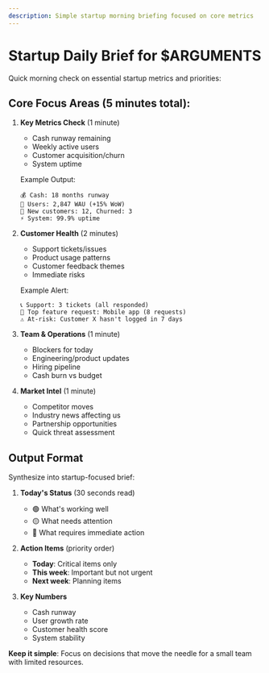 ```yaml
---
description: Simple startup morning briefing focused on core metrics
---
```


# Startup Daily Brief for $ARGUMENTS

Quick morning check on essential startup metrics and priorities:

## Core Focus Areas (5 minutes total):

1. **Key Metrics Check** (1 minute)
   - Cash runway remaining
   - Weekly active users
   - Customer acquisition/churn
   - System uptime
   
   Example Output:
   ```
   💰 Cash: 18 months runway
   👥 Users: 2,847 WAU (+15% WoW)
   🔄 New customers: 12, Churned: 3
   ⚡ System: 99.9% uptime
   ```

2. **Customer Health** (2 minutes)
   - Support tickets/issues
   - Product usage patterns
   - Customer feedback themes
   - Immediate risks
   
   Example Alert:
   ```
   📞 Support: 3 tickets (all responded)
   🎯 Top feature request: Mobile app (8 requests)
   ⚠️ At-risk: Customer X hasn't logged in 7 days
   ```

3. **Team & Operations** (1 minute)
   - Blockers for today
   - Engineering/product updates
   - Hiring pipeline
   - Cash burn vs budget
   
4. **Market Intel** (1 minute)
   - Competitor moves
   - Industry news affecting us
   - Partnership opportunities
   - Quick threat assessment

## Output Format

Synthesize into startup-focused brief:

1. **Today's Status** (30 seconds read)
   - 🟢 What's working well
   - 🟡 What needs attention  
   - 🔴 What requires immediate action

2. **Action Items** (priority order)
   - **Today**: Critical items only
   - **This week**: Important but not urgent
   - **Next week**: Planning items

3. **Key Numbers**
   - Cash runway
   - User growth rate
   - Customer health score
   - System stability

**Keep it simple**: Focus on decisions that move the needle for a small team with limited resources.